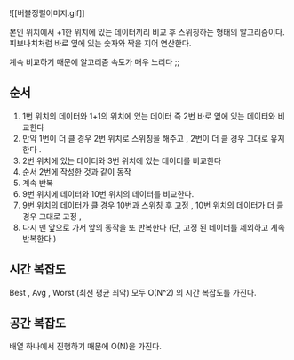 ![[버블정렬이미지.gif]]

본인 위치에서 +1한 위치에 있는 데이터끼리 비교 후 스위칭하는 형태의 알고리즘이다.  
피보나치처럼 바로 옆에 있는 숫자와 짝을 지어 연산한다.  

계속 비교하기 때문에 알고리즘 속도가 매우 느리다 ;;  


## 순서 
1. 1번 위치의 데이터와 1+1의 위치에 있는 데이터 즉 2번 바로 옆에 있는 데이터와 비교한다 
2. 만약 1번이 더 클 경우 2번 위치로 스위칭을 해주고 , 2번이 더 클 경우 그대로 유지한다 . 
3. 2번 위치에 있는 데이터와 3번 위치에 있는 데이터를 비교한다 
4. 순서 2번에 작성한 것과 같이 동작 
5. 계속 반복 
6. 9번 위치에 데이터와 10번 위치의 데이터를 비교한다.
7. 9번 위치의 데이터가 클 경우 10번과 스위칭 후 고정 , 10번 위치의 데이터가 더 클 경우 그대로 고정 , 
8. 다시 맨 앞으로 가서 앞의 동작을 또 반복한다 (단, 고정 된 데이터를 제외하고 계속 반복한다.)


## 시간 복잡도
Best , Avg , Worst (최선 평균 최악) 모두 O(N^2) 의 시간 복잡도를 가진다.  

## 공간 복잡도 
배열 하나에서 진행하기 때문에 O(N)을 가진다. 